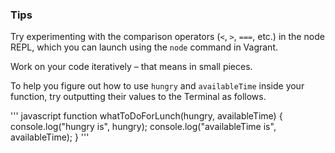 ### Tips

Try experimenting with the comparison operators (`<`, `>`, `===`, etc.) in the node REPL, which you can launch using the `node` command in Vagrant.

Work on your code iteratively – that means in small pieces. 

To help you figure out how to use `hungry` and `availableTime` inside your function, try outputting their values to the Terminal as follows.


''' javascript
function whatToDoForLunch(hungry, availableTime) {
  console.log("hungry is", hungry);
  console.log("availableTime is", availableTime);
}
'''